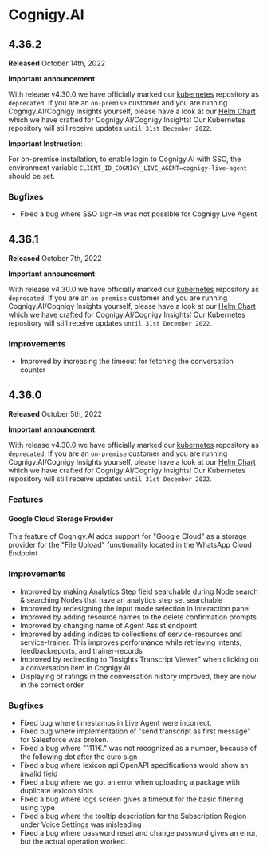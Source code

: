 # Cognigy.AI

## 4.36.2
**Released** October 14th, 2022

**Important announcement**:

With release v4.30.0 we have officially marked our [kubernetes](https://github.com/cognigy/kubernetes) repository as `deprecated`. If you are an `on-premise` customer and you are running Cognigy.AI/Cognigy Insights yourself, please have a look at our [Helm Chart](https://github.com/cognigy/cognigy-ai-helm-chart) which we have crafted for Cognigy.AI/Cognigy Insights! Our Kubernetes repository will still receive updates `until 31st December 2022`.

**Important Instruction**:

For on-premise installation, to enable login to Cognigy.AI with SSO, the environment variable `CLIENT_ID_COGNIGY_LIVE_AGENT=cognigy-live-agent` should be set.

### Bugfixes
- Fixed a bug where SSO sign-in was not possible for Cognigy Live Agent

## 4.36.1
**Released** October 7th, 2022

**Important announcement**:

With release v4.30.0 we have officially marked our [kubernetes](https://github.com/cognigy/kubernetes) repository as `deprecated`. If you are an `on-premise` customer and you are running Cognigy.AI/Cognigy Insights yourself, please have a look at our [Helm Chart](https://github.com/cognigy/cognigy-ai-helm-chart) which we have crafted for Cognigy.AI/Cognigy Insights! Our Kubernetes repository will still receive updates `until 31st December 2022`.

### Improvements
- Improved by increasing the timeout for fetching the conversation counter

## 4.36.0
**Released** October 5th, 2022

**Important announcement**:

With release v4.30.0 we have officially marked our [kubernetes](https://github.com/cognigy/kubernetes) repository as `deprecated`. If you are an `on-premise` customer and you are running Cognigy.AI/Cognigy Insights yourself, please have a look at our [Helm Chart](https://github.com/cognigy/cognigy-ai-helm-chart) which we have crafted for Cognigy.AI/Cognigy Insights! Our Kubernetes repository will still receive updates `until 31st December 2022`.

### Features
#### Google Cloud Storage Provider
This feature of Cognigy.AI adds support for "Google Cloud" as a storage provider for the "File Upload" functionality located in the WhatsApp Cloud Endpoint

### Improvements
- Improved by making Analytics Step field searchable during Node search & searching Nodes that have an analytics step set searchable 
- Improved by redesigning the input mode selection in Interaction panel 
- Improved by adding resource names to the delete confirmation prompts 
- Improved by changing name of Agent Assist endpoint 
- Improved by adding indices to collections of service-resources and service-trainer. This improves performance while retrieving intents, feedbackreports, and trainer-records 
- Improved by redirecting to "Insights Transcript Viewer" when clicking on a conversation item in Cognigy.AI 
- Displaying of ratings in the conversation history improved, they are now in the correct order

### Bugfixes
- Fixed bug where timestamps in Live Agent were incorrect. 
- Fixed bug where implementation of "send transcript as first message" for Salesforce was broken. 
- Fixed a bug where "1111€." was not recognized as a number, because of the following dot after the euro sign
- Fixed a bug where lexicon api OpenAPI specifications would show an invalid field 
- Fixed a bug where we got an error when uploading a package with duplicate lexicon slots 
- Fixed a bug where logs screen gives a timeout for the basic filtering using type 
- Fixed a bug where the tooltip description for the Subscription Region under Voice Settings was misleading 
- Fixed a bug where password reset and change password gives an error, but the actual operation worked.